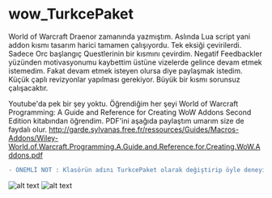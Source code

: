# wow_TurkcePaket
World of Warcraft Draenor zamanında yazmıştım. Aslında Lua script yani addon kısmı tasarım harici tamamen çalışıyordu. Tek eksiği çevirilerdi. Sadece Orc başlangıç Questlerinin bir kısmını çevirdim. Negatif Feedbackler yüzünden motivasyonumu kaybettim üstüne vizelerde gelince devam etmek istemedim. Fakat devam etmek isteyen olursa diye paylaşmak istedim. Küçük çaplı revizyonlar yapılması gerekiyor. Büyük bir kısmı sorunsuz çalışacaktır.

Youtube'da pek bir şey yoktu. Öğrendiğim her şeyi World of Warcraft Programming: A Guide and Reference for Creating WoW Addons Second Edition kitabından öğrendim. PDF'ini aşağıda paylaştım umarım size de faydalı olur.
http://garde.sylvanas.free.fr/ressources/Guides/Macros-Addons/Wiley-World.of.Warcraft.Programming.A.Guide.and.Reference.for.Creating.WoW.Addons.pdf


```diff
- ÖNEMLİ NOT : Klasörün adını TurkcePaket olarak değiştirip öyle deneyin. Yoksa ÇALIŞMAYACAKTIR.
```

![alt text](https://i.ibb.co/PD05f4P/1.jpg)
![alt text](https://i.ibb.co/k64MB0N/2.jpg)
